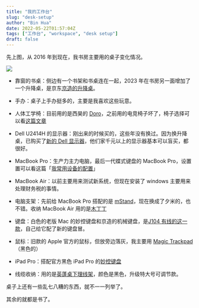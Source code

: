 ```yaml
---
title: "我的工作台"
slug: "desk-setup"
author: "Bin Hua"
date: 2022-05-22T01:57:04Z
tags: ["工作台", "workspace", "desk setup"]
draft: false
---
```


先上图，从 2016 年到现在，我书房主要用的桌子变化情况。

![](/imgs/desk-setup-01.jpg)

- 靠窗的书桌：侧边有一个书架和书桌连在一起，2023 年在书房另一面增加了一个升降桌，是京东[京造的升降桌](https://u.jd.com/0u9zcUS)。

- 手办：桌子上手办挺多的，主要是我喜欢这些玩意。

- 人体工学椅：目前用的是西昊的 [Doro](https://u.jd.com/0u962sN)，之前用的电竞椅子坏了，椅子选择可以看[这篇文章](https://tourcoder.com/chair-is-so-important/)

- Dell U2414H 的显示器：刚出来的时候买的，这些年没有换过。因为换升降桌，已购买了[新的 Dell 显示器](https://u.jd.com/0u9Gi1Q)，他们家千元以上的显示器基本可以盲买，都很好。

- MacBook Pro：生产力主力电脑，最后一代蝶式键盘的 MacBook Pro，设置置可以看这篇「[我常用设备的配置](/the-configuration-on-my-devices)」

- MacBook Air：以前主要用来测试新系统，但现在安装了 windows 主要用来处理财务税的事情。

- 电脑支架：先前给 MacBook Pro 搭配的是 [mStand](https://www.amazon.com/Rain-Design-mStand-Laptop-Patented/dp/B000OOYECC/)，现在换成了夕米的，也不错。收纳 MacBook Air 用的是[木丁丁](https://item.jd.com/100013873588.html)

- 键盘：白色的老版 Mac 的妙控键盘和京造的机械键盘，是[J104 有线的这一款](https://u.jd.com/089INiw)，自己给它配了新的键盘冒。

- 鼠标：旧款的 Apple 官方的鼠标，但放旁边落灰，我主要用 [Magic Trackpad](https://u.jd.com/0q9apSY)（黑色的）

- iPad Pro：搭配官方黑色 iPad Pro 的[妙控键盘](https://u.jd.com/0u9uKIh)

- 线缆收纳：用的是[英蓬桌下理线架](https://u.jd.com/0u9Oe1O)，颜色是黑色，升级特大号可调节款。

桌子上还有一些乱七八糟的东西，就不一一列举了。

其余的就都是书了。
